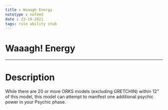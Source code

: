 ```yaml
---
title : Waaagh Energy
notetype : nofeed
date : 23-10-2021
tags: rule ability stub
---
```


# Waaagh! Energy

---

# Description

While there are 20 or more ORKS models (excluding GRETCHIN) within 12" of this model, this model can attempt to manifest one additional psychic power in your Psychic phase.